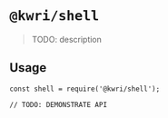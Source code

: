 # `@kwri/shell`

> TODO: description

## Usage

```
const shell = require('@kwri/shell');

// TODO: DEMONSTRATE API
```
